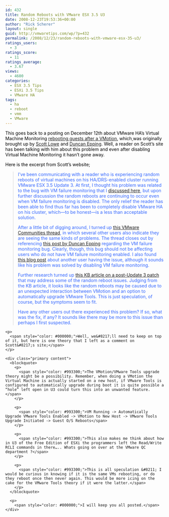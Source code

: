 ```yaml
---
id: 432
title: Random Reboots with VMware ESX 3.5 U3
date: 2008-12-23T19:53:36+00:00
author: "Rick Scherer"
layout: single
guid: http://vmwaretips.com/wp/?p=432
permalink: /2008/12/23/random-reboots-with-vmware-esx-35-u3/
ratings_users:
  - 3
ratings_score:
  - 11
ratings_average:
  - 3.67
views:
  - 4600
categories:
  - ESX 3.5 Tips
  - ESXi 3.5 Tips
  - VMware HA
tags:
  - ha
  - reboot
  - vmm
  - VMware
---
```

<span style="color: #000000;">This goes back to a posting on December 12th about VMware HA&#8217;s Virtual Machine Monitoring <a href="http://vmwaretips.com/wp/2008/12/12/vm-may-unexpectedly-reboot-when-using-ha-with-virtual-machine-monitoring/" target="_blank">rebooting guests after a VMotion</a>, which<a href="http://vmwaretips.com/wp/2008/12/12/vm-may-unexpectedly-reboot-when-using-ha-with-virtual-machine-monitoring/" target="_blank"> </a>was originally brought up by <a href="http://blog.scottlowe.org/2008/12/12/vmware-ha-problem-with-update-3/" target="_blank">Scott Lowe</a> and <a href="http://www.yellow-bricks.com/2008/12/12/vms-may-unexpectedly-reboot-when-using-vmware-ha-with-virtual-machine-monitoring/" target="_blank">Duncan Epping</a>. Well, a reader on Scott&#8217;s site has been talking with him about this problem and even after disabling Virtual Machine Monitoring it hasn&#8217;t gone away.</span>

<span style="color: #000000;"><!--more--></span>

<span style="color: #000000;">Here is the excerpt from Scott&#8217;s website;</span>

> <div class="content">
>   <p>
>     <span style="color: #3366ff;">I’ve been communicating with a reader who is experiencing random reboots of virtual machines on his HA/DRS-enabled cluster running VMware ESX 3.5 Update 3. At first, I thought his problem was related to the bug with VM failure monitoring that I <a href="http://blog.scottlowe.org/2008/12/12/vmware-ha-problem-with-update-3/">discussed here</a>, but upon further discussion the random reboots are continuing to occur even when VM failure monitoring is disabled. The only relief the reader has been able to find thus far has been to completely disable VMware HA on his cluster, which—to be honest—is a less than acceptable solution.</span>
>   </p>
>   
>   <p>
>     <span style="color: #3366ff;">After a little bit of digging around, I turned up <a href="http://communities.vmware.com/thread/178417">this VMware Communities thread</a>, in which several other users also indicate they are seeing the same kinds of problems. The thread closes out by referencing <a href="http://www.yellow-bricks.com/2008/12/12/vms-may-unexpectedly-reboot-when-using-vmware-ha-with-virtual-machine-monitoring/">this post by Duncan Epping</a> regarding the VM failure monitoring bug. Clearly, though, this bug should not be affecting users who do not have VM failure monitoring enabled. I also found <a href="http://www.ivobeerens.nl/?p=180">this blog post</a> about another user having the issue, although it sounds like his problem was solved by disabling VM failure monitoring.</span>
>   </p>
>   
>   <p>
>     <span style="color: #3366ff;">Further research turned up <a href="http://kb.vmware.com/selfservice/microsites/search.do?language=en_US&cmd=displayKC&externalId=1007501">this KB article on a post-Update 3 patch</a> that may address some of the random reboot issues. Judging from the KB article, it looks like the random reboots may be caused due to an unexpected interaction between VMotion and an option to automatically upgrade VMware Tools. This is just speculation, of course, but the symptoms seem to fit.</span>
>   </p>
>   
>   <p>
>     <span style="color: #3366ff;">Have any other users out there experienced this problem? If so, what was the fix, if any? It sounds like there may be more to this issue than perhaps I first suspected.</span></div> </blockquote> 
>     
>     <p>
>       <span style="color: #000000;">Well, we&#8217;ll need to keep on top of it, but here is one theory that I left as a comment on Scott&#8217;s site;</span>
>     </p>
>     
>     <div class="primary content">
>       <blockquote>
>         <p>
>           <span style="color: #993300;">The VMotion/VMware Tools upgrade theory might be a possibility. Remember, when doing a VMotion the Virtual Machine is actually started on a new host, if VMware Tools is configured to automatically upgrade during boot it is quite possible a “hole” left open in U3 could turn this into an unwanted feature.</span>
>         </p>
>         
>         <p>
>           <span style="color: #993300;">VM Running -> Automatically Upgrade VMware Tools Enabled -> VMotion to New Host -> VMware Tools Upgrade Initiated -> Guest O/S Reboots</span>
>         </p>
>         
>         <p>
>           <span style="color: #993300;">This also makes me think about how in U3 of the Free Edition of ESXi the programmers left the Read/Write RCLI commands in there….. Whats going on over at the VMware QC department ?</span>
>         </p>
>         
>         <p>
>           <span style="color: #993300;">This is all speculation &#8211; I would be curious in knowing if it is the same VMs rebooting, or do they reboot once then never again. This would be more icing on the cake for the VMware Tools theory if it were the latter.</span>
>         </p>
>       </blockquote>
>       
>       <p>
>         <span style="color: #000000;">I will keep you all posted.</span></div>